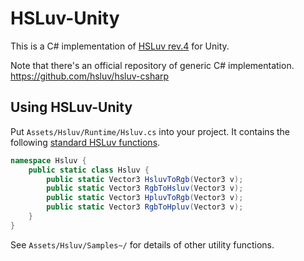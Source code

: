 ﻿# HSLuv-Unity

This is a C# implementation of [HSLuv rev.4](http://www.hsluv.org/) for Unity.

Note that there's an official repository of generic C# implementation.  https://github.com/hsluv/hsluv-csharp


## Using HSLuv-Unity

Put `Assets/Hsluv/Runtime/Hsluv.cs` into your project.  It contains the following [standard HSLuv functions](https://www.hsluv.org/implementations/).

```C#
namespace Hsluv {
    public static class Hsluv {
        public static Vector3 HsluvToRgb(Vector3 v);
        public static Vector3 RgbToHsluv(Vector3 v);
        public static Vector3 HpluvToRgb(Vector3 v);
        public static Vector3 RgbToHpluv(Vector3 v);
    }
}
```


See `Assets/Hsluv/Samples~/` for details of other utility functions.
